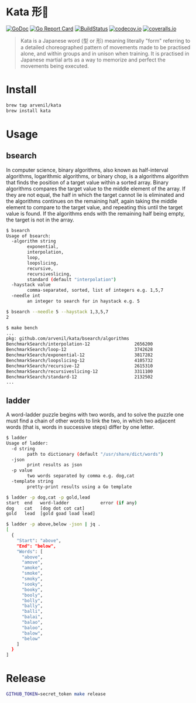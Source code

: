 # Kata 形🤺
[![GoDoc](https://godoc.org/github.com/arvenil/kata?status.svg)](https://pkg.go.dev/github.com/arvenil/kata?tab=doc)
[![Go Report Card](https://goreportcard.com/badge/github.com/arvenil/kata)](https://goreportcard.com/report/github.com/arvenil/kata)
[![BuildStatus](https://github.com/arvenil/kata/workflows/go/badge.svg)](https://github.com/arvenil/kata/actions?query=workflow%3Ago)
[![codecov.io](https://codecov.io/gh/arvenil/kata/branch/master/graph/badge.svg)](https://codecov.io/gh/arvenil/kata)
[![coveralls.io](https://coveralls.io/repos/github/arvenil/kata/badge.svg?branch=master)](https://coveralls.io/github/arvenil/kata?branch=master)

> Kata is a Japanese word (型 or 形) meaning literally "form"
> referring to a detailed choreographed pattern of movements made to be practised alone,
> and within groups and in unison when training.
> It is practised in Japanese martial arts as a way to memorize and perfect the movements being executed.

# Install

```bash
brew tap arvenil/kata
brew install kata
```

# Usage

## bsearch

In computer science, binary algorithms, also known as half-interval algorithms, logarithmic algorithms, or binary chop,
is a algorithms algorithm that finds the position of a target value within a sorted array.
Binary algorithms compares the target value to the middle element of the array.
If they are not equal, the half in which the target cannot lie is eliminated
and the algorithms continues on the remaining half, again taking the middle element to compare to the target value,
and repeating this until the target value is found.
If the algorithms ends with the remaining half being empty, the target is not in the array.

```bash
$ bsearch
Usage of bsearch:
  -algorithm string
        exponential,
        interpolation,
        loop,
        loopslicing,
        recursive,
        recursiveslicing,
        standard (default "interpolation")
  -haystack value
        comma-separated, sorted, list of integers e.g. 1,5,7
  -needle int
        an integer to search for in haystack e.g. 5
```

```bash
$ bsearch --needle 5 --haystack 1,3,5,7
2
```

```bash
$ make bench
...
pkg: github.com/arvenil/kata/bsearch/algorithms
BenchmarkSearch/interpolation-12                 2656200               449 ns/op
BenchmarkSearch/loop-12                          3742628               327 ns/op
BenchmarkSearch/exponential-12                   3817282               308 ns/op
BenchmarkSearch/loopslicing-12                   4105732               293 ns/op
BenchmarkSearch/recursive-12                     2615310               459 ns/op
BenchmarkSearch/recursiveslicing-12              3311100               358 ns/op
BenchmarkSearch/standard-12                      2132502               558 ns/op
...
```

## ladder

A word-ladder puzzle begins with two words,
and to solve the puzzle one must find a chain of other words to link the two,
in which two adjacent words (that is, words in successive steps) differ by one letter.

```bash
$ ladder
Usage of ladder:
  -d string
        path to dictionary (default "/usr/share/dict/words")
  -json
        print results as json
  -p value
        two words separated by comma e.g. dog,cat
  -template string
        pretty-print results using a Go template
```

```bash
$ ladder -p dog,cat -p gold,lead
start  end   word-ladder            error (if any)
dog    cat   [dog dot cot cat]     
gold   lead  [gold goad load lead]  
```

```bash
$ ladder -p above,below -json | jq .
[
  {
    "Start": "above",
    "End": "below",
    "Words": [
      "above",
      "amove",
      "amoke",
      "smoke",
      "smoky",
      "sooky",
      "booky",
      "booly",
      "bolly",
      "bally",
      "balli",
      "balai",
      "balao",
      "baloo",
      "balow",
      "below"
    ]
  }
]
```

# Release

```sh
GITHUB_TOKEN=secret_token make release
```
